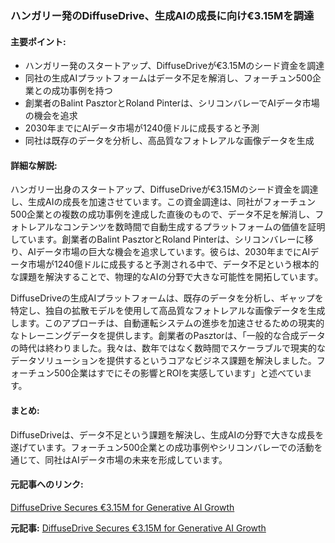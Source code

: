 ### ハンガリー発のDiffuseDrive、生成AIの成長に向け€3.15Mを調達

#### 主要ポイント:
- ハンガリー発のスタートアップ、DiffuseDriveが€3.15Mのシード資金を調達
- 同社の生成AIプラットフォームはデータ不足を解消し、フォーチュン500企業との成功事例を持つ
- 創業者のBalint PasztorとRoland Pinterは、シリコンバレーでAIデータ市場の機会を追求
- 2030年までにAIデータ市場が1240億ドルに成長すると予測
- 同社は既存のデータを分析し、高品質なフォトレアルな画像データを生成

#### 詳細な解説:
ハンガリー出身のスタートアップ、DiffuseDriveが€3.15Mのシード資金を調達し、生成AIの成長を加速させています。この資金調達は、同社がフォーチュン500企業との複数の成功事例を達成した直後のもので、データ不足を解消し、フォトレアルなコンテンツを数時間で自動生成するプラットフォームの価値を証明しています。創業者のBalint PasztorとRoland Pinterは、シリコンバレーに移り、AIデータ市場の巨大な機会を追求しています。彼らは、2030年までにAIデータ市場が1240億ドルに成長すると予測される中で、データ不足という根本的な課題を解決することで、物理的なAIの分野で大きな可能性を開拓しています。

DiffuseDriveの生成AIプラットフォームは、既存のデータを分析し、ギャップを特定し、独自の拡散モデルを使用して高品質なフォトレアルな画像データを生成します。このアプローチは、自動運転システムの進歩を加速させるための現実的なトレーニングデータを提供します。創業者のPasztorは、「一般的な合成データの時代は終わりました。我々は、数年ではなく数時間でスケーラブルで現実的なデータソリューションを提供するというコアなビジネス課題を解決しました。フォーチュン500企業はすでにその影響とROIを実感しています」と述べています。

#### まとめ:
DiffuseDriveは、データ不足という課題を解決し、生成AIの分野で大きな成長を遂げています。フォーチュン500企業との成功事例やシリコンバレーでの活動を通じて、同社はAIデータ市場の未来を形成しています。

#### 元記事へのリンク:
[DiffuseDrive Secures €3.15M for Generative AI Growth](リンク先のURL)

**元記事:** [DiffuseDrive Secures €3.15M for Generative AI Growth](https://therecursive.com/diffusedrive-raises-3-15m-fortune-500-deployments/)